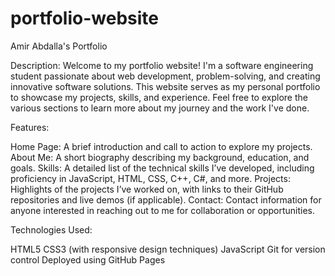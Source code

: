 # portfolio-website

Amir Abdalla's Portfolio


Description: Welcome to my portfolio website! I'm a software engineering student passionate about web development, problem-solving, and creating innovative software solutions. This website serves as my personal portfolio to showcase my projects, skills, and experience. Feel free to explore the various sections to learn more about my journey and the work I've done.

Features:

Home Page: A brief introduction and call to action to explore my projects.
About Me: A short biography describing my background, education, and goals.
Skills: A detailed list of the technical skills I’ve developed, including proficiency in JavaScript, HTML, CSS, C++, C#, and more.
Projects: Highlights of the projects I’ve worked on, with links to their GitHub repositories and live demos (if applicable).
Contact: Contact information for anyone interested in reaching out to me for collaboration or opportunities.

Technologies Used:

HTML5
CSS3 (with responsive design techniques)
JavaScript
Git for version control
Deployed using GitHub Pages